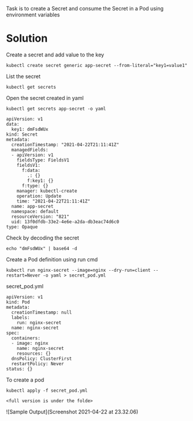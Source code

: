 Task is to create a Secret and consume the Secret in a Pod using environment variables 


# Solution

Create a secret and add value to the key

```shell
kubectl create secret generic app-secret --from-literal="key1=value1"
```

List the secret

```shell
kubectl get secrets
```

Open the secret created in yaml

```shell
kubectl get secrets app-secret -o yaml
```

```
apiVersion: v1
data:
  key1: dmFsdWUx
kind: Secret
metadata:
  creationTimestamp: "2021-04-22T21:11:41Z"
  managedFields:
  - apiVersion: v1
    fieldsType: FieldsV1
    fieldsV1:
      f:data:
        .: {}
        f:key1: {}
      f:type: {}
    manager: kubectl-create
    operation: Update
    time: "2021-04-22T21:11:41Z"
  name: app-secret
  namespace: default
  resourceVersion: "821"
  uid: 13f0dfdb-33e2-4e6e-a2da-db3eac74d6c0
type: Opaque
```

Check by decoding the secret

```shell
echo "dmFsdWUx" | base64 -d
```

Create a Pod definition using run cmd

```shell
kubectl run nginx-secret --image=nginx --dry-run=client --restart=Never -o yaml > secret_pod.yml
```

secret_pod.yml
```
apiVersion: v1
kind: Pod
metadata:
  creationTimestamp: null
  labels:
    run: nginx-secret
  name: nginx-secret
spec:
  containers:
  - image: nginx
    name: nginx-secret
    resources: {}
  dnsPolicy: ClusterFirst
  restartPolicy: Never
status: {}
```

To create a pod

```shell
kubectl apply -f secret_pod.yml
```

`<full version is under the folde>`

![Sample Output](Screenshot 2021-04-22 at 23.32.06)






